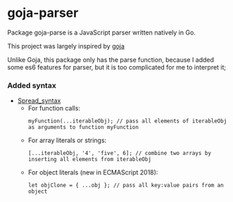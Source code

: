 # goja-parser
Package goja-parse is a JavaScript parser written natively in Go.

This project was largely inspired by [goja](https://github.com/dop251/goja)

Unlike Goja, this package only has the parse function, because I added some es6 features for parser, but it is too complicated for me to interpret it;

### Added syntax
- [Spread_syntax](https://developer.mozilla.org/en-US/docs/Web/JavaScript/Reference/Operators/Spread_syntax)
  - For function calls:
    ```
    myFunction(...iterableObj); // pass all elements of iterableObj as arguments to function myFunction
    ```
  - For array literals or strings:
    ```
    [...iterableObj, '4', 'five', 6]; // combine two arrays by inserting all elements from iterableObj
    ```
  - For object literals (new in ECMAScript 2018):
    ```
    let objClone = { ...obj }; // pass all key:value pairs from an object 
    ```
